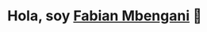 <div align="center">
<h1 align="center">Hola, soy <a href="https://aristi.dev](https://www.linkedin.com/in/fabianmbengani/">Fabian Mbengani</a> 👋</h1>
</div>
<img src="">
<!--
**FabianMBL/FabianMBL** is a ✨ _special_ ✨ repository because its `README.md` (this file) appears on your GitHub profile.

Here are some ideas to get you started:

- 🔭 I’m currently working on ...
- 🌱 I’m currently learning ...
- 👯 I’m looking to collaborate on ...
- 🤔 I’m looking for help with ...
- 💬 Ask me about ...
- 📫 How to reach me: ...
- 😄 Pronouns: ...
- ⚡ Fun fact: ...
-->
